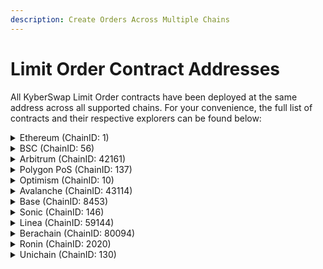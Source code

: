 ```yaml
---
description: Create Orders Across Multiple Chains
---
```


# Limit Order Contract Addresses

All KyberSwap Limit Order contracts have been deployed at the same address across all supported chains. For your convenience, the full list of contracts and their respective explorers can be found below:

<details>

<summary>Ethereum (ChainID: 1)</summary>

* **DSLOProtocol:** [`0xcab2FA2eeab7065B45CBcF6E3936dDE2506b4f6C`](https://etherscan.io/address/0xcab2FA2eeab7065B45CBcF6E3936dDE2506b4f6C)
* **LimitOrderProtocol:** [`0x227B0c196eA8db17A665EA6824D972A64202E936`](https://etherscan.io/address/0x227B0c196eA8db17A665EA6824D972A64202E936)

</details>

<details>

<summary>BSC (ChainID: 56)</summary>

* **DSLOProtocol:** [`0xcab2FA2eeab7065B45CBcF6E3936dDE2506b4f6C`](https://bscscan.com/address/0xcab2FA2eeab7065B45CBcF6E3936dDE2506b4f6C)
* **LimitOrderProtocol:** [`0x227B0c196eA8db17A665EA6824D972A64202E936`](https://bscscan.com/address/0x227B0c196eA8db17A665EA6824D972A64202E936)

</details>

<details>

<summary>Arbitrum (ChainID: 42161)</summary>

* **DSLOProtocol:** [`0xcab2FA2eeab7065B45CBcF6E3936dDE2506b4f6C`](https://arbiscan.io/address/0xcab2FA2eeab7065B45CBcF6E3936dDE2506b4f6C)
* **LimitOrderProtocol:** [`0x227B0c196eA8db17A665EA6824D972A64202E936`](https://arbiscan.io/address/0x227B0c196eA8db17A665EA6824D972A64202E936)

</details>

<details>

<summary>Polygon PoS (ChainID: 137)</summary>

* **DSLOProtocol:** [`0xcab2FA2eeab7065B45CBcF6E3936dDE2506b4f6C`](https://polygonscan.com/address/0xcab2fa2eeab7065b45cbcf6e3936dde2506b4f6c)
* **LimitOrderProtocol:** [`0x227B0c196eA8db17A665EA6824D972A64202E936`](https://polygonscan.com/address/0x227B0c196eA8db17A665EA6824D972A64202E936)

</details>

<details>

<summary>Optimism (ChainID: 10)</summary>

* **DSLOProtocol:** [`0xcab2FA2eeab7065B45CBcF6E3936dDE2506b4f6C`](https://optimistic.etherscan.io/address/0xcab2FA2eeab7065B45CBcF6E3936dDE2506b4f6C)
* **LimitOrderProtocol:** [`0x227B0c196eA8db17A665EA6824D972A64202E936`](https://optimistic.etherscan.io/address/0x227B0c196eA8db17A665EA6824D972A64202E936)

</details>

<details>

<summary>Avalanche (ChainID: 43114)</summary>

* **DSLOProtocol:** [`0xcab2FA2eeab7065B45CBcF6E3936dDE2506b4f6C`](https://snowtrace.io/address/0xcab2FA2eeab7065B45CBcF6E3936dDE2506b4f6C)
* **LimitOrderProtocol:** [`0x227B0c196eA8db17A665EA6824D972A64202E936`](https://snowtrace.io/address/0x227B0c196eA8db17A665EA6824D972A64202E936)

</details>

<details>

<summary>Base (ChainID: 8453)</summary>

* **DSLOProtocol**: [`0xcab2FA2eeab7065B45CBcF6E3936dDE2506b4f6C`](https://basescan.org/address/0xcab2FA2eeab7065B45CBcF6E3936dDE2506b4f6C)

</details>

<details>

<summary>Sonic (ChainID: 146)</summary>

* **DSLOProtocol:** [`0xcab2FA2eeab7065B45CBcF6E3936dDE2506b4f6C`](https://sonicscan.org/address/0xcab2fa2eeab7065b45cbcf6e3936dde2506b4f6c)

</details>

<details>

<summary>Linea (ChainID: 59144)</summary>

* **DSLOProtocol**: [`0xcab2FA2eeab7065B45CBcF6E3936dDE2506b4f6C`](https://explorer.linea.build/address/0xcab2FA2eeab7065B45CBcF6E3936dDE2506b4f6C)

</details>

<details>

<summary>Berachain (ChainID: 80094)</summary>

* **DSLOProtocol**: [`0xcab2FA2eeab7065B45CBcF6E3936dDE2506b4f6C`](https://berascan.com/address/0xcab2FA2eeab7065B45CBcF6E3936dDE2506b4f6C)

</details>

<details>

<summary>Ronin (ChainID: 2020)</summary>

* **DSLOProtocol**: [`0xcab2FA2eeab7065B45CBcF6E3936dDE2506b4f6C`](https://app.roninchain.com/address/0xcab2fa2eeab7065b45cbcf6e3936dde2506b4f6c)

</details>

<details>

<summary>Unichain (ChainID: 130)</summary>

* **DSLOProtocol**: [`0xcab2FA2eeab7065B45CBcF6E3936dDE2506b4f6C`](https://uniscan.xyz/address/0xcab2fa2eeab7065b45cbcf6e3936dde2506b4f6c)

</details>
